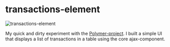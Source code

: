 transactions-element
================

![transactions-element](https://cloud.githubusercontent.com/assets/5740702/8397521/92fc51ec-1d9c-11e5-8719-71480031791c.png)

My quick and dirty experiment with the [Polymer-project](https://www.polymer-project.org). I built a simple UI that displays a list of transactions in a table using the core ajax-component. 
